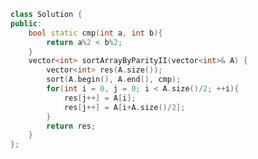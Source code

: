 <!--
 * @Author: your name
 * @Date: 2020-11-12 16:11:38
 * @LastEditTime: 2020-11-12 16:11:52
 * @LastEditors: Please set LastEditors
 * @Description: In User Settings Edit
 * @FilePath: /projects/leetcode/922. 按奇偶排序数组 II.md
-->
```c++
class Solution {
public:
    bool static cmp(int a, int b){
        return a%2 < b%2;
    }
    vector<int> sortArrayByParityII(vector<int>& A) {
        vector<int> res(A.size());
        sort(A.begin(), A.end(), cmp);
        for(int i = 0, j = 0; i < A.size()/2; ++i){
            res[j++] = A[i];
            res[j++] = A[i+A.size()/2];
        }
        return res;
    }
};
```